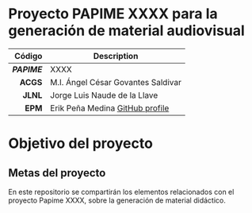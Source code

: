 # Proyecto PAPIME XXXX para la generación de material audiovisual 

| Código | Description |
| ------:| ----------- |
| ***PAPIME*** | XXXX | 
| **ACGS**  | M.I. Ángel César Govantes Saldivar |
| **JLNL**  | Jorge Luis Naude de la Llave |
| **EPM**  | Erik Peña Medina [GitHub profile](https://github.com/ErikFiUNAM) |


# Objetivo del proyecto 


## Metas del proyecto

En este repositorio se compartirán los elementos relacionados con el proyecto Papime XXXX, sobre la generación de material didáctico. 
